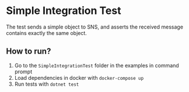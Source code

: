 # Simple Integration Test
The test sends a simple object to SNS, and asserts the received message contains exactly the same object.

## How to run?

1. Go to the `SimpleIntegrationTest` folder in the examples in command prompt
2. Load dependencies in docker with `docker-compose up`
3. Run tests with `dotnet test`